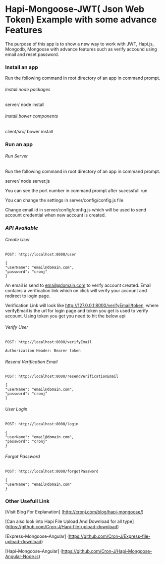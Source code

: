 Hapi-Mongoose-JWT( Json Web Token) Example with some advance Features
======================================================================

The purpose of this app is to show a new way to work with JWT, Hapi.js, Mongodb, Mongoose with advance features such as verify accound using email and reset password.


### Install an app

Run the following command in root directory of an app in command prompt.

###### *Install node packages*

server/ node install

###### *Install bower components*

client/src/ bower install

### Run an app

###### *Run Server*

Run the following command in root directory of an app in command prompt.

server/ node server.js

You can see the port number in command prompt after sucessfull run

You can change the settings in server/config/config.js file

Change email id in server/config/config.js which will be used to send account credential when new account is created. 

### *API Available*

###### *Create User*

	POST: http://localhost:8000/user

	{
	"userName": "email@domain.com",
	"password": "cronj"
	}

An email is send to email@domain.com to verify account created. Email contains a verification link which on click will verify your account and redirect to login page.

Verification Link will look like http://127.0.0.1:8000/verifyEmail/token, where verifyEmail is the url for login page and token you get is used to verify account. Using token you get you need to hit the below api

###### *Verify User*

	POST: http://localhost:8000/verifyEmail

	Authorization Header: Bearer token

###### *Resend Verification Email*

	POST: http://localhost:8000/resendVerificationEmail

	{
	"userName": "email@domain.com",
	"password": "cronj"
	}

###### *User Login*

	POST: http://localhost:8000/login
      
    {
	"userName": "email@domain.com",
	"password": "cronj"
	}

###### *Forgot Password*

	POST: http://localhost:8000/forgotPassword

    {
	"userName": "email@domain.com"
	}

### Other Usefull Link

[Visit Blog For Explanation] (http://cronj.com/blog/hapi-mongoose/)

[Can also look into Hapi File Upload And Download for all type] (https://github.com/Cron-J/Hapi-file-upload-download)

[Express-Mongoose-Angular] (https://github.com/Cron-J/Express-file-upload-download)

[Hapi-Mongoose-Angular] (https://github.com/Cron-J/Hapi-Mongoose-Angular-Node.js)




